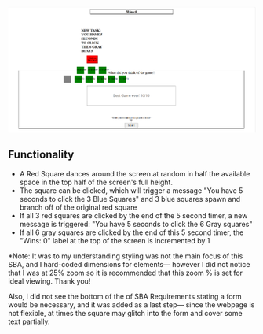 ![alt text](image.png)


## Functionality

- A Red Square dances around the screen at random in half the available space in the top half of the screen's full height.
- The square can be clicked, which will trigger a message "You have 5 seconds to click the 3 Blue Squares" and 3 blue squares spawn and branch off of the original red square
- If all 3 red squares are clicked by the end of the 5 second timer, a new message is triggered: "You have 5 seconds to click the 6 Gray squares"
- If all 6 gray squares are clicked by the end of this 5 second timer, the "Wins: 0" label at the top of the screen is incremented by 1


*Note: It was to my understanding styling was not the main focus of this SBA, and I hard-coded dimensions for elements— however I did not notice that I was at 25% zoom so it is recommended that this zoom % is set for ideal viewing. Thank you! 

Also, I did not see the bottom of the of SBA Requirements stating a form would be necessary, and it was added as a last step— since the webpage is not flexible, at times the square may glitch into the form and cover some text partially.